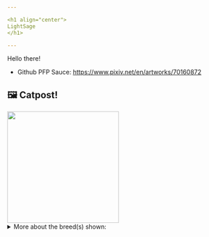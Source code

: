 ```yaml
---

<h1 align="center">
LightSage
</h1>

---
```


Hello there!


- Github PFP Sauce: https://www.pixiv.net/en/artworks/70160872


## 🖼️ Catpost!

<sub>
    <img src="https://cdn2.thecatapi.com/images/HDxfaNlLj.jpg" height="256">
</sub>


<details>
<summary>More about the breed(s) shown:</summary>

Breed: Ragdoll

Description: Ragdolls love their people, greeting them at the door, following them around the house, and leaping into a lap or snuggling in bed whenever given the chance. They are the epitome of a lap cat, enjoy being carried and collapsing into the arms of anyone who holds them.

Links:
<ul>
  <li>CFA http://cfa.org/Breeds/BreedsKthruR/Ragdoll.aspx</li>
  <li>Wikipedia https://en.wikipedia.org/wiki/Ragdoll</li>
</ul> 

</details>
